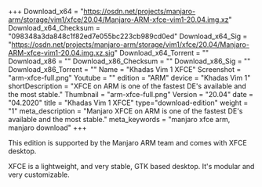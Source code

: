 +++
Download_x64 = "https://osdn.net/projects/manjaro-arm/storage/vim1/xfce/20.04/Manjaro-ARM-xfce-vim1-20.04.img.xz"
Download_x64_Checksum = "098348a3da848c1f82ed7e055bc223cb989cd0ed"
Download_x64_Sig = "https://osdn.net/projects/manjaro-arm/storage/vim1/xfce/20.04/Manjaro-ARM-xfce-vim1-20.04.img.xz.sig"
Download_x64_Torrent = ""
Download_x86 = ""
Download_x86_Checksum = ""
Download_x86_Sig = ""
Download_x86_Torrent = ""
Name = "Khadas Vim 1 XFCE"
Screenshot = "arm-xfce-full.png"
Youtube = ""
edition = "ARM"
device = "Khadas Vim 1"
shortDescription = "XFCE on ARM is one of the fastest DE's available and the most stable."
Thumbnail = "arm-xfce-full.png"
Version = "20.04"
date = "04.2020"
title = "Khadas Vim 1 XFCE"
type="download-edition"
weight = "1"
meta_description = "Manjaro XFCE on ARM is one of the fastest DE's available and the most stable."
meta_keywords = "manjaro xfce arm, manjaro download"
+++

This edition is supported by the Manjaro ARM team and comes with XFCE desktop.

XFCE is a lightweight, and very stable, GTK based desktop. It's modular and very customizable.

